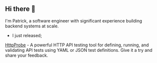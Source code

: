 ## Hi there 👋

I'm Patrick, a software engineer with significant experience building backend systems at scale.

- I just released;

[HttpProbe](https://mrfoh.github.io/httpprobe/) - A powerful HTTP API testing tool for defining, running, and validating API tests using YAML or JSON test definitions.
Give it a try and share your feedback.

<!--
- 🔭 I’m currently working on ...

[Streamweaver](https://github.com/streamweaverio/broker) - A proof of concept message broker powered by Redis streams.
-->

<!--
**mrfoh/mrfoh** is a ✨ _special_ ✨ repository because its `README.md` (this file) appears on your GitHub profile.

Here are some ideas to get you started:

- 🔭 I’m currently working on ...
- 🌱 I’m currently learning ...
- 👯 I’m looking to collaborate on ...
- 🤔 I’m looking for help with ...
- 💬 Ask me about ...
- 📫 How to reach me: ...
- 😄 Pronouns: ...
- ⚡ Fun fact: ...
-->
